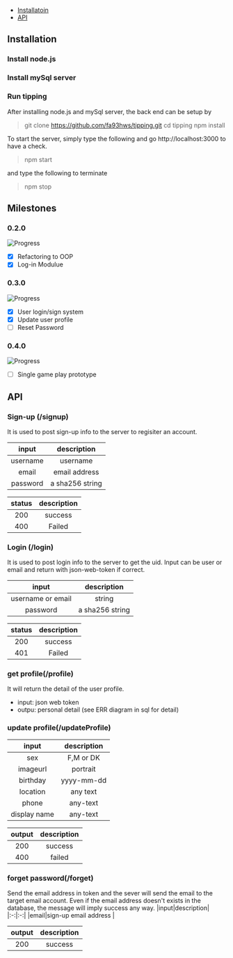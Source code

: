 - [Installatoin](#Installatoin)
- [API](#API)

## Installation
### Install node.js
### Install mySql server
### Run tipping
After installing node.js and mySql server, the back end can be setup by

> git clone https://github.com/fa93hws/tipping.git
> cd tipping
> npm install

To start the server, simply type the following and go http://localhost:3000 to have a check.
> npm start

and type the following to terminate
> npm stop

## Milestones

### 0.2.0
![Progress](http://progressed.io/bar/100)
- [x] Refactoring to OOP
- [x] Log-in Modulue

### 0.3.0
![Progress](http://progressed.io/bar/90)
- [x] User login/sign system
- [x] Update user profile
- [ ] Reset Password

### 0.4.0
![Progress](http://progressed.io/bar/0)
- [ ] Single game play prototype


## API
### Sign-up (/signup)
It is used to post sign-up info to the server to regisiter an account.

|input|description|
|:-:|:-:|
|username| username|
|email|email address|
|password|a sha256 string|

|status|description|
|:-:|:-:|
|200|success|
|400|Failed| 

### Login (/login)
It is used to post login info to the server to get the uid. Input can be user or email and return with json-web-token if correct.

|input|description|
|:-:|:-:|
|username or email| string |
|password|a sha256 string|

|status|description|
|:-:|:-:|
|200| success|
|401| Failed| 

### get profile(/profile)
It will return the detail of the user profile.
- input: json web token
- outpu: personal detail (see ERR diagram in sql for detail)

### update profile(/updateProfile)
|input|description|
|:-:|:-:|
|sex| F,M or DK |
|imageurl|portrait|
|birthday| yyyy-mm-dd|
|location|any text|
|phone| any-text|
|display name| any-text|

|output|description|
|:-:|:-:|
|200| success|
|400| failed|


### forget password(/forget)
Send the email address in token and the sever will send the email to the target email account. Even if
the email address doesn't exists in the database, the message will imply success any way.
|input|description|
|:-:|:-:|
|email|sign-up email address |

|output|description|
|:-:|:-:|
|200| success|





